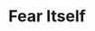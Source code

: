 ---
collection: rolLudoteca
title: 'Fear Itself'
image: Fear-Itself.png
editorial: 'Shadowlands'
editorial_ref:
isbn:
type: 'Básico'
web: https://shadowlands.es/fear-itself.html
format: 'Libro tapa dura'
system: 'gumshoe'
created_at: '2024-06-19T17:42:44+00:00'
---